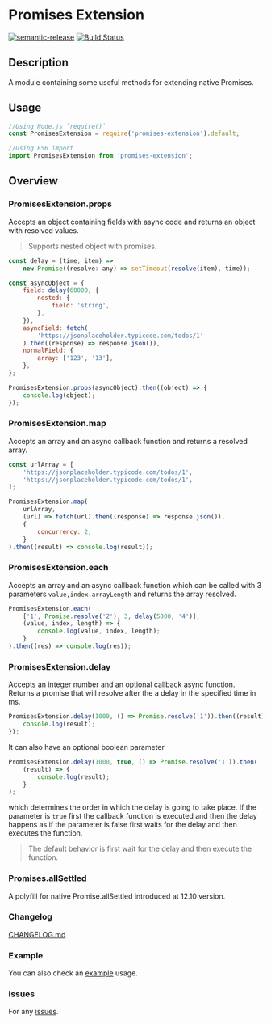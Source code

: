 # Promises Extension

[![semantic-release](https://img.shields.io/badge/%20%20%F0%9F%93%A6%F0%9F%9A%80-semantic--release-e10079.svg)](https://github.com/semantic-release/semantic-release)
[![Build Status](https://travis-ci.com/gkampitakis/promises-extension.svg?branch=master)](https://travis-ci.com/gkampitakis/promises-extension)

## Description

A module containing some useful methods for extending native Promises.

## Usage

```javascript
//Using Node.js `require()`
const PromisesExtension = require('promises-extension').default;

//Using ES6 import
import PromisesExtension from 'promises-extension';
```

## Overview

### PromisesExtension.props

Accepts an object containing fields with async code and returns an object with resolved values.

> Supports nested object with promises.

```javascript
const delay = (time, item) =>
    new Promise((resolve: any) => setTimeout(resolve(item), time));

const asyncObject = {
    field: delay(60000, {
        nested: {
            field: 'string',
        },
    }),
    asyncField: fetch(
        'https://jsonplaceholder.typicode.com/todos/1'
    ).then((response) => response.json()),
    normalField: {
        array: ['123', '13'],
    },
};

PromisesExtension.props(asyncObject).then((object) => {
    console.log(object);
});
```

### PromisesExtension.map

Accepts an array and an async callback function and returns a resolved array.

```javascript
const urlArray = [
    'https://jsonplaceholder.typicode.com/todos/1',
    'https://jsonplaceholder.typicode.com/todos/1',
];

PromisesExtension.map(
    urlArray,
    (url) => fetch(url).then((response) => response.json()),
    {
        concurrency: 2,
    }
).then((result) => console.log(result));
```

### PromisesExtension.each

Accepts an array and an async callback function which can be called with 3 parameters `value,index.arrayLength` and returns the array resolved.

```javascript
PromisesExtension.each(
    ['1', Promise.resolve('2'), 3, delay(5000, '4')],
    (value, index, length) => {
        console.log(value, index, length);
    }
).then((res) => console.log(res));
```

### PromisesExtension.delay

Accepts an integer number and an optional callback async function. Returns a promise that will resolve after the a delay in the specified time in ms.

```javascript
PromisesExtension.delay(1000, () => Promise.resolve('1')).then((result) => {
    console.log(result);
});
```

It can also have an optional boolean parameter

```javascript
PromisesExtension.delay(1000, true, () => Promise.resolve('1')).then(
    (result) => {
        console.log(result);
    }
);
```

which determines the order in which the delay is going to take place. If the parameter is `true` first the callback function is executed
and then the delay happens as if the parameter is false first waits for the delay and then executes the function.

> The default behavior is first wait for the delay and then execute the function.

### Promises.allSettled

A polyfill for native Promise.allSettled introduced at 12.10 version.

### Changelog

[CHANGELOG.md](./CHANGELOG.md)

### Example

You can also check an [example](./example) usage.

### Issues

For any [issues](https://github.com/gkampitakis/promises-extension/issues).
